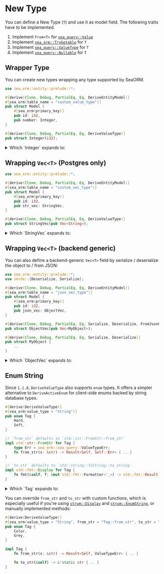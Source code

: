 # New Type

You can define a New Type (`T`) and use it as model field. The following traits have to be implemented.

1. Implement `From<T>` for [`sea_query::Value`](https://docs.rs/sea-query/*/sea_query/value/enum.Value.html)
2. Implement [`sea_orm::TryGetable`](https://docs.rs/sea-orm/*/sea_orm/trait.TryGetable.html) for `T`
3. Implement [`sea_query::ValueType`](https://docs.rs/sea-query/*/sea_query/value/trait.ValueType.html) for `T`
4. Implement [`sea_query::Nullable`](https://docs.rs/sea-query/*/sea_query/value/trait.Nullable.html) for `T`

## Wrapper Type

You can create new types wrapping any type supported by SeaORM.

```rust
use sea_orm::entity::prelude::*;

#[derive(Clone, Debug, PartialEq, Eq, DeriveEntityModel)]
#[sea_orm(table_name = "custom_value_type")]
pub struct Model {
    #[sea_orm(primary_key)]
    pub id: i32,
    pub number: Integer,
}

#[derive(Clone, Debug, PartialEq, Eq, DeriveValueType)]
pub struct Integer(i32);
```

<details>
    <summary>Which `Integer` expands to:</summary>

```rust
#[automatically_derived]
impl std::convert::From<Integer> for sea_orm::Value {
    fn from(source: Integer) -> Self {
        source.0.into()
    }
}

#[automatically_derived]
impl sea_orm::TryGetable for Integer {
    fn try_get_by<I: sea_orm::ColIdx>(res: &sea_orm::QueryResult, idx: I)
        -> std::result::Result<Self, sea_orm::TryGetError> {
        <i32 as sea_orm::TryGetable>::try_get_by(res, idx).map(|v| Integer(v))
    }
}

#[automatically_derived]
impl sea_orm::sea_query::ValueType for Integer {
    fn try_from(v: sea_orm::Value) -> std::result::Result<Self, sea_orm::sea_query::ValueTypeErr> {
        <i32 as sea_orm::sea_query::ValueType>::try_from(v).map(|v| Integer(v))
    }

    fn type_name() -> std::string::String {
        stringify!(Integer).to_owned()
    }

    fn array_type() -> sea_orm::sea_query::ArrayType {
        sea_orm::sea_query::ArrayType::Int
    }

    fn column_type() -> sea_orm::sea_query::ColumnType {
        sea_orm::sea_query::ColumnType::Integer
    }
}

#[automatically_derived]
impl sea_orm::sea_query::Nullable for Integer {
    fn null() -> sea_orm::Value {
        <i32 as sea_orm::sea_query::Nullable>::null()
    }
}
```
</details>

## Wrapping `Vec<T>` (Postgres only)

```rust
use sea_orm::entity::prelude::*;

#[derive(Clone, Debug, PartialEq, Eq, DeriveEntityModel)]
#[sea_orm(table_name = "custom_vec_type")]
pub struct Model {
    #[sea_orm(primary_key)]
    pub id: i32,
    pub str_vec: StringVec,
}

#[derive(Clone, Debug, PartialEq, Eq, DeriveValueType)]
pub struct StringVec(pub Vec<String>);
```

<details>
    <summary>Which `StringVec` expands to:</summary>

```rust
#[automatically_derived]
impl std::convert::From<StringVec> for Value {
    fn from(source: StringVec) -> Self {
        source.0.into()
    }
}

#[automatically_derived]
impl sea_orm::TryGetable for StringVec {
    fn try_get_by<I: sea_orm::ColIdx>(res: &QueryResult, idx: I) -> Result<Self, sea_orm::TryGetError> {
        <Vec<String> as sea_orm::TryGetable>::try_get_by(res, idx).map(|v| StringVec(v))
    }
}

#[automatically_derived]
impl sea_orm::sea_query::ValueType for StringVec {
    fn try_from(v: Value) -> Result<Self, sea_orm::sea_query::ValueTypeErr> {
        <Vec<String> as sea_orm::sea_query::ValueType>::try_from(v).map(|v| StringVec(v))
    }

    fn type_name() -> String {
        stringify!(StringVec).to_owned()
    }

    fn array_type() -> sea_orm::sea_query::ArrayType {
        sea_orm::sea_query::ArrayType::String
    }

    fn column_type() -> sea_orm::sea_query::ColumnType {
        sea_orm::sea_query::ColumnType::String(None)
    }
}

#[automatically_derived]
impl sea_orm::sea_query::Nullable for Integer {
    fn null() -> sea_orm::Value {
        <Vec<String> as sea_orm::sea_query::Nullable>::null()
    }
}
```
</details>

## Wrapping `Vec<T>` (backend generic)

You can also define a backend-generic `Vec<T>` field by serialize / deserialize the object to / from JSON:

```rust
use sea_orm::entity::prelude::*;
use serde::{Deserialize, Serialize};

#[derive(Clone, Debug, PartialEq, Eq, DeriveEntityModel)]
#[sea_orm(table_name = "json_vec_type")]
pub struct Model {
    #[sea_orm(primary_key)]
    pub id: i32,
    pub json_vec: ObjectVec,
}

#[derive(Clone, Debug, PartialEq, Eq, Serialize, Deserialize, FromJsonQueryResult)]
pub struct ObjectVec(pub Vec<MyObject>);

#[derive(Clone, Debug, PartialEq, Eq, Serialize, Deserialize)]
pub struct MyObject {
    ..
}
```

<details>
    <summary>Which `ObjectVec` expands to:</summary>

```rust
impl sea_orm::TryGetableFromJson for ObjectVec {}

impl std::convert::From<ObjectVec> for sea_orm::Value {
    fn from(source: ObjectVec) -> Self {
        sea_orm::Value::Json(serde_json::to_value(&source).ok().map(|s| std::boxed::Box::new(s)))
    }
}

impl sea_orm::sea_query::ValueType for ObjectVec {
    fn try_from(v: sea_orm::Value) -> Result<Self, sea_orm::sea_query::ValueTypeErr> {
        match v {
            sea_orm::Value::Json(Some(json)) => Ok(
                serde_json::from_value(*json).map_err(|_| sea_orm::sea_query::ValueTypeErr)?,
            ),
            _ => Err(sea_orm::sea_query::ValueTypeErr),
        }
    }

    fn type_name() -> String {
        stringify!(ObjectVec).to_owned()
    }

    fn array_type() -> sea_orm::sea_query::ArrayType {
        sea_orm::sea_query::ArrayType::Json
    }

    fn column_type() -> sea_orm::sea_query::ColumnType {
        sea_orm::sea_query::ColumnType::Json
    }
}

impl sea_orm::sea_query::Nullable for ObjectVec {
    fn null() -> sea_orm::Value {
        sea_orm::Value::Json(None)
    }
}
```
</details>

## Enum String

Since `1.1.8`, `DeriveValueType` also supports `enum` types. It offers a simpler alternative to `DeriveActiveEnum` for client-side enums backed by string database types.

```rust
#[derive(DeriveValueType)]
#[sea_orm(value_type = "String")]
pub enum Tag {
    Hard,
    Soft,
}

// `from_str` defaults to `std::str::FromStr::from_str`
impl std::str::FromStr for Tag {
    type Err = sea_orm::sea_query::ValueTypeErr;
    fn from_str(s: &str) -> Result<Self, Self::Err> { .. }
}

// `to_str` defaults to `std::string::ToString::to_string`.
impl std::fmt::Display for Tag {
    fn fmt(&self, f: &mut std::fmt::Formatter<'_>) -> std::fmt::Result { .. }
}
```

<details>
    <summary>Which `Tag` expands to:</summary>

```rust
#[automatically_derived]
impl std::convert::From<Tag> for sea_orm::Value {
    fn from(source: Tag) -> Self {
        std::string::ToString::to_string(&source).into()
    }
}

#[automatically_derived]
impl sea_orm::TryGetable for Tag {
    fn try_get_by<I: sea_orm::ColIdx>(res: &sea_orm::QueryResult, idx: I)
        -> std::result::Result<Self, sea_orm::TryGetError> {
        let string = String::try_get_by(res, idx)?;
        std::str::FromStr::from_str(&string).map_err(|err| sea_orm::TryGetError::DbErr(sea_orm::DbErr::Type(format!("{err:?}"))))
    }
}

#[automatically_derived]
impl sea_orm::sea_query::ValueType for Tag {
    fn try_from(v: sea_orm::Value) -> std::result::Result<Self, sea_orm::sea_query::ValueTypeErr> {
        let string = <String as sea_orm::sea_query::ValueType>::try_from(v)?;
        std::str::FromStr::from_str(&string).map_err(|_| sea_orm::sea_query::ValueTypeErr)
    }

    fn type_name() -> std::string::String {
        stringify!(Tag).to_owned()
    }

    fn array_type() -> sea_orm::sea_query::ArrayType {
        sea_orm::sea_query::ArrayType::String
    }

    fn column_type() -> sea_orm::sea_query::ColumnType {
        sea_orm::sea_query::ColumnType::String(sea_orm::sea_query::StringLen::None)
    }
}

#[automatically_derived]
impl sea_orm::sea_query::Nullable for Tag {
    fn null() -> sea_orm::Value {
        sea_orm::Value::String(None)
    }
}
```
</details>

You can override `from_str` and `to_str` with custom functions, which is especially useful if you're using [`strum::Display`](https://docs.rs/strum/latest/strum/derive.Display.html) and [`strum::EnumString`](https://docs.rs/strum/latest/strum/derive.EnumString.html), or manually implemented methods:

```rust
#[derive(DeriveValueType)]
#[sea_orm(value_type = "String", from_str = "Tag::from_str", to_str = "Tag::to_str")]
pub enum Tag {
    Color,
    Grey,
}

impl Tag {
    fn from_str(s: &str) -> Result<Self, ValueTypeErr> { .. }

    fn to_str(&self) -> &'static str { .. }
}
```